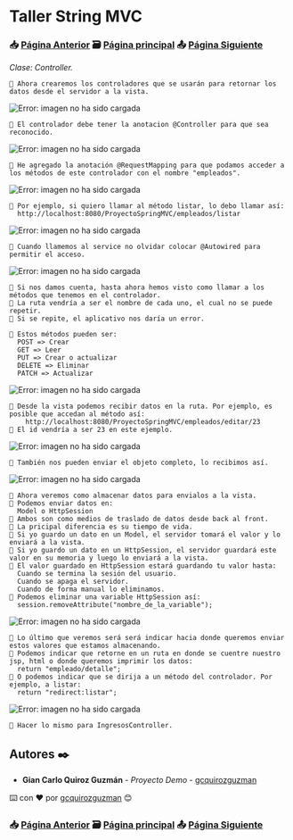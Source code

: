 # Taller String MVC                                                                       
### 📥 [Página Anterior](https://github.com/gcquirozguzman/java-spring-mvc-tcs-202004/tree/INSTC00001)          🗃️ [Página principal](https://github.com/gcquirozguzman/java-spring-mvc-tcs-202004)          📤 [Página Siguiente](https://github.com/gcquirozguzman/java-spring-mvc-tcs-202004/tree/XXXXX00001)

_Clase: Controller._

```
📢 Ahora crearemos los controladores que se usarán para retornar los datos desde el servidor a la vista.
```

![Error: imagen no ha sido cargada](https://github.com/gcquirozguzman/java-spring-mvc-tcs-202004/blob/master/imagenes/CONTR00001_1.png)

```
📢 El controlador debe tener la anotacion @Controller para que sea reconocido.
```

![Error: imagen no ha sido cargada](https://github.com/gcquirozguzman/java-spring-mvc-tcs-202004/blob/master/imagenes/CONTR00001_2.png)

```
📢 He agregado la anotación @RequestMapping para que podamos acceder a los métodos de este controlador con el nombre "empleados".
```

![Error: imagen no ha sido cargada](https://github.com/gcquirozguzman/java-spring-mvc-tcs-202004/blob/master/imagenes/CONTR00001_3.png)

```
📢 Por ejemplo, si quiero llamar al método listar, lo debo llamar así:
  http://localhost:8080/ProyectoSpringMVC/empleados/listar
```

![Error: imagen no ha sido cargada](https://github.com/gcquirozguzman/java-spring-mvc-tcs-202004/blob/master/imagenes/CONTR00001_4.png)

```
📢 Cuando llamemos al service no olvidar colocar @Autowired para permitir el acceso.
```

![Error: imagen no ha sido cargada](https://github.com/gcquirozguzman/java-spring-mvc-tcs-202004/blob/master/imagenes/CONTR00001_5.png)

```
📢 Si nos damos cuenta, hasta ahora hemos visto como llamar a los métodos que tenemos en el controlador.
📢 La ruta vendría a ser el nombre de cada uno, el cual no se puede repetir.
📢 Si se repite, el aplicativo nos daría un error.

📢 Estos métodos pueden ser:
  POST => Crear
  GET => Leer
  PUT => Crear o actualizar
  DELETE => Eliminar
  PATCH => Actualizar
```

![Error: imagen no ha sido cargada](https://github.com/gcquirozguzman/java-spring-mvc-tcs-202004/blob/master/imagenes/CONTR00001_6.png)

```
📢 Desde la vista podemos recibir datos en la ruta. Por ejemplo, es posible que accedan al método así:
    http://localhost:8080/ProyectoSpringMVC/empleados/editar/23
📢 El id vendría a ser 23 en este ejemplo.
```

![Error: imagen no ha sido cargada](https://github.com/gcquirozguzman/java-spring-mvc-tcs-202004/blob/master/imagenes/CONTR00001_7.png)

```
📢 También nos pueden enviar el objeto completo, lo recibimos así.
```

![Error: imagen no ha sido cargada](https://github.com/gcquirozguzman/java-spring-mvc-tcs-202004/blob/master/imagenes/CONTR00001_8.png)

```
📢 Ahora veremos como almacenar datos para envialos a la vista.
📢 Podemos enviar datos en:
  Model o HttpSession
📢 Ambos son como medios de traslado de datos desde back al front.
📢 La pricipal diferencia es su tiempo de vida.
📢 Si yo guardo un dato en un Model, el servidor tomará el valor y lo enviará a la vista.
📢 Si yo guardo un dato en un HttpSession, el servidor guardará este valor en su memoria y luego lo enviará a la vista.
📢 El valor guardado en HttpSession estará guardando tu valor hasta:
  Cuando se termina la sesión del usuario.
  Cuando se apaga el servidor.
  Cuando de forma manual lo eliminamos.
📢 Podemos eliminar una variable HttpSession así:
  session.removeAttribute("nombre_de_la_variable");
```

![Error: imagen no ha sido cargada](https://github.com/gcquirozguzman/java-spring-mvc-tcs-202004/blob/master/imagenes/CONTR00001_9.png)

```
📢 Lo último que veremos será será indicar hacia donde queremos enviar estos valores que estamos almacenando.
📢 Podemos indicar que retorne en un ruta en donde se cuentre nuestro jsp, html o donde queremos imprimir los datos:
  return "empleado/detalle";
📢 O podemos indicar que se dirija a un método del controlador. Por ejemplo, a listar:
  return "redirect:listar"; 
```

![Error: imagen no ha sido cargada](https://github.com/gcquirozguzman/java-spring-mvc-tcs-202004/blob/master/imagenes/CONTR00001_10.png)

```
📢 Hacer lo mismo para IngresosController.
```

## Autores ✒️

* **Gian Carlo Quiroz Guzmán** - *Proyecto Demo* - [gcquirozguzman](https://github.com/gcquirozguzman)

⌨️ con ❤️ por [gcquirozguzman](https://github.com/gcquirozguzman) 😊

### 📥 [Página Anterior](https://github.com/gcquirozguzman/java-spring-mvc-tcs-202004/tree/INSTC00001)          🗃️ [Página principal](https://github.com/gcquirozguzman/java-spring-mvc-tcs-202004)          📤 [Página Siguiente](https://github.com/gcquirozguzman/java-spring-mvc-tcs-202004/tree/XXXXX00001)
